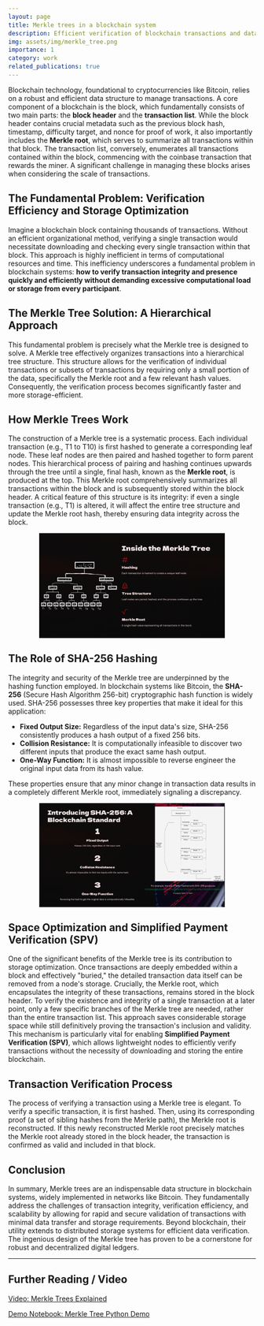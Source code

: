 ```yaml
---
layout: page
title: Merkle trees in a blockchain system
description: Efficient verification of blockchain transactions and data integrity using Merkle tree hashing.
img: assets/img/merkle_tree.png
importance: 1
category: work
related_publications: true
---
```


Blockchain technology, foundational to cryptocurrencies like Bitcoin, relies on a robust and efficient data structure to manage transactions. A core component of a blockchain is the block, which fundamentally consists of two main parts: the **block header** and the **transaction list**. While the block header contains crucial metadata such as the previous block hash, timestamp, difficulty target, and nonce for proof of work, it also importantly includes the **Merkle root**, which serves to summarize all transactions within that block. The transaction list, conversely, enumerates all transactions contained within the block, commencing with the coinbase transaction that rewards the miner. A significant challenge in managing these blocks arises when considering the scale of transactions.

## The Fundamental Problem: Verification Efficiency and Storage Optimization

Imagine a blockchain block containing thousands of transactions. Without an efficient organizational method, verifying a single transaction would necessitate downloading and checking every single transaction within that block. This approach is highly inefficient in terms of computational resources and time. This inefficiency underscores a fundamental problem in blockchain systems: **how to verify transaction integrity and presence quickly and efficiently without demanding excessive computational load or storage from every participant**.

## The Merkle Tree Solution: A Hierarchical Approach

This fundamental problem is precisely what the Merkle tree is designed to solve. A Merkle tree effectively organizes transactions into a hierarchical tree structure. This structure allows for the verification of individual transactions or subsets of transactions by requiring only a small portion of the data, specifically the Merkle root and a few relevant hash values. Consequently, the verification process becomes significantly faster and more storage-efficient.

## How Merkle Trees Work

The construction of a Merkle tree is a systematic process. Each individual transaction (e.g., T1 to T10) is first hashed to generate a corresponding leaf node. These leaf nodes are then paired and hashed together to form parent nodes. This hierarchical process of pairing and hashing continues upwards through the tree until a single, final hash, known as the **Merkle root**, is produced at the top. This Merkle root comprehensively summarizes all transactions within the block and is subsequently stored within the block header. A critical feature of this structure is its integrity: if even a single transaction (e.g., T1) is altered, it will affect the entire tree structure and update the Merkle root hash, thereby ensuring data integrity across the block.

<img src="/assets/img/merkle_tree_diagram.png" alt="Merkle Tree Structure" style="width:75%; display:block; margin:auto;">

## The Role of SHA-256 Hashing

The integrity and security of the Merkle tree are underpinned by the hashing function employed. In blockchain systems like Bitcoin, the **SHA-256** (Secure Hash Algorithm 256-bit) cryptographic hash function is widely used. SHA-256 possesses three key properties that make it ideal for this application:

- **Fixed Output Size:** Regardless of the input data's size, SHA-256 consistently produces a hash output of a fixed 256 bits.
- **Collision Resistance:** It is computationally infeasible to discover two different inputs that produce the exact same hash output.
- **One-Way Function:** It is almost impossible to reverse engineer the original input data from its hash value.

These properties ensure that any minor change in transaction data results in a completely different Merkle root, immediately signaling a discrepancy.

<img src="/assets/img/merkle_tree_SHA.png" alt="SHA" style="width:75%; display:block; margin:auto;">

## Space Optimization and Simplified Payment Verification (SPV)

One of the significant benefits of the Merkle tree is its contribution to storage optimization. Once transactions are deeply embedded within a block and effectively "buried," the detailed transaction data itself can be removed from a node's storage. Crucially, the Merkle root, which encapsulates the integrity of these transactions, remains stored in the block header. To verify the existence and integrity of a single transaction at a later point, only a few specific branches of the Merkle tree are needed, rather than the entire transaction list. This approach saves considerable storage space while still definitively proving the transaction's inclusion and validity. This mechanism is particularly vital for enabling **Simplified Payment Verification (SPV)**, which allows lightweight nodes to efficiently verify transactions without the necessity of downloading and storing the entire blockchain.

## Transaction Verification Process

The process of verifying a transaction using a Merkle tree is elegant. To verify a specific transaction, it is first hashed. Then, using its corresponding proof (a set of sibling hashes from the Merkle path), the Merkle root is reconstructed. If this newly reconstructed Merkle root precisely matches the Merkle root already stored in the block header, the transaction is confirmed as valid and included in that block.

## Conclusion

In summary, Merkle trees are an indispensable data structure in blockchain systems, widely implemented in networks like Bitcoin. They fundamentally address the challenges of transaction integrity, verification efficiency, and scalability by allowing for rapid and secure validation of transactions with minimal data transfer and storage requirements. Beyond blockchain, their utility extends to distributed storage systems for efficient data verification. The ingenious design of the Merkle tree has proven to be a cornerstone for robust and decentralized digital ledgers.

---

## Further Reading / Video

[Video: Merkle Trees Explained](https://youtu.be/YV5rhi04aqs?si=bHbwhYCFXuzU1HHF)

[Demo Notebook: Merkle Tree Python Demo](https://github.com/joe8606/merkle_tree/blob/main/merkle_tree_demo.ipynb)


